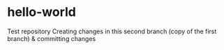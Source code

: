 # hello-world
Test repository
Creating changes in this second branch (copy of the first branch) & committing changes

